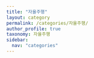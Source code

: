 ```yaml
---
title: "자율주행"
layout: category
permalink: /categories/자율주행/
author_profile: true
taxonomy: 자율주행
sidebar:
  nav: "categories"
---
```

